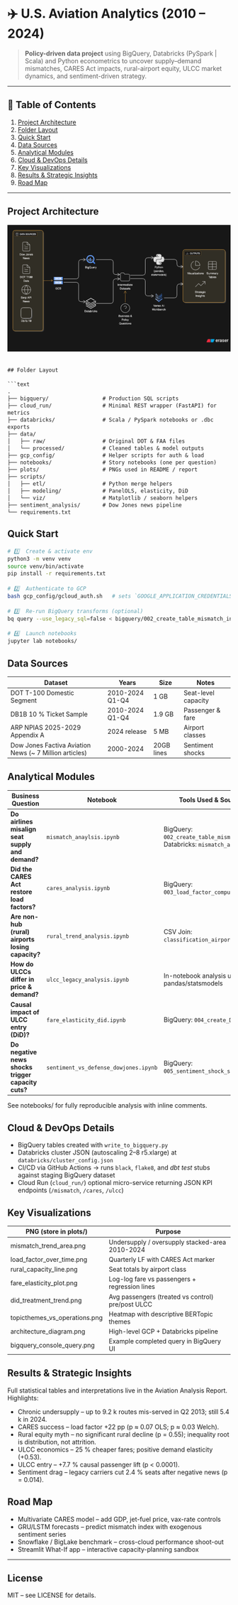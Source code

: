 # ✈️ U.S. Aviation Analytics (2010 – 2024)

> **Policy-driven data project** using BigQuery, Databricks (PySpark | Scala) and Python econometrics to uncover supply–demand mismatches, CARES Act impacts, rural-airport equity, ULCC market dynamics, and sentiment-driven strategy.

---

## 📑 Table of Contents

1. [Project Architecture](#project-architecture)
2. [Folder Layout](#folder-layout)
3. [Quick Start](#quick-start)
4. [Data Sources](#data-sources)
5. [Analytical Modules](#analytical-modules)
6. [Cloud & DevOps Details](#cloud--devops-details)
7. [Key Visualizations](#key-visualizations)
8. [Results & Strategic Insights](#results--strategic-insights)
9. [Road Map](#road-map)

---

## Project Architecture

![Architecture Diagram](plots/architecture.png)

````

## Folder Layout

```text
.
├── bigquery/                 # Production SQL scripts
├── cloud_run/                # Minimal REST wrapper (FastAPI) for metrics
├── databricks/               # Scala / PySpark notebooks or .dbc exports
├── data/
│   ├── raw/                  # Original DOT & FAA files
│   └── processed/            # Cleaned tables & model outputs
├── gcp_config/               # Helper scripts for auth & load
├── notebooks/                # Story notebooks (one per question)
├── plots/                    # PNGs used in README / report
├── scripts/
│   ├── etl/                  # Python merge helpers
│   ├── modeling/             # PanelOLS, elasticity, DiD
│   └── viz/                  # Matplotlib / seaborn helpers
├── sentiment_analysis/       # Dow Jones news pipeline
└── requirements.txt
````

## Quick Start

```bash
# 1️⃣  Create & activate env
python3 -m venv venv
source venv/bin/activate
pip install -r requirements.txt

# 2️⃣  Authenticate to GCP
bash gcp_config/gcloud_auth.sh   # sets `GOOGLE_APPLICATION_CREDENTIALS`

# 3️⃣  Re-run BigQuery transforms (optional)
bq query --use_legacy_sql=false < bigquery/002_create_table_mismatch_index.sql

# 4️⃣  Launch notebooks
jupyter lab notebooks/
```

## Data Sources

| Dataset | Years | Size | Notes |
| --- | --- | --- | --- |
| DOT T-100 Domestic Segment | 2010-2024 Q1-Q4 | 1 GB | Seat-level capacity |
| DB1B 10 % Ticket Sample | 2010-2024 Q1-Q4 | 1.9 GB | Passenger & fare |
| ARP NPIAS 2025-2029 Appendix A | 2024 release | 5 MB | Airport classes |
| Dow Jones Factiva Aviation News (~ 7 Million articles) | 2000-2024 | 20GB lines | Sentiment shocks |

## Analytical Modules

| Business Question | Notebook | Tools Used & Source Code |
| --- | --- | --- |
| **Do airlines misalign seat supply and demand?** | `mismatch_anaylsis.ipynb` | BigQuery: `002_create_table_mismatch_index.sql`<br>Databricks: `mismatch_analysis.scala` |
| **Did the CARES Act restore load factors?** | `cares_analysis.ipynb` | BigQuery: `003_load_factor_compute.sql` |
| **Are non-hub (rural) airports losing capacity?** | `rural_trend_analysis.ipynb` | CSV Join: `classification_airports.csv` |
| **How do ULCCs differ in price & demand?** | `ulcc_legacy_analysis.ipynb` | In-notebook analysis using pandas/statsmodels |
| **Causal impact of ULCC entry (DiD)?** | `fare_elasticity_did.ipynb` | BigQuery: `004_create_DiD_table.sql` |
| **Do negative news shocks trigger capacity cuts?** | `sentiment_vs_defense_dowjones.ipynb` | BigQuery: `005_sentiment_shock_summary.sql` |

See notebooks/ for fully reproducible analysis with inline comments.

## Cloud & DevOps Details

- BigQuery tables created with `write_to_bigquery.py`
- Databricks cluster JSON (autoscaling 2–8 r5.xlarge) at `databricks/cluster_config.json`
- CI/CD via GitHub Actions → runs `black`, `flake8`, and _dbt test_ stubs against staging BigQuery dataset
- Cloud Run (`cloud_run/`) optional micro-service returning JSON KPI endpoints (`/mismatch`, `/cares`, `/ulcc`)

## Key Visualizations

| PNG (store in plots/) | Purpose |
| --- | --- |
| mismatch_trend_area.png | Undersupply / oversupply stacked-area 2010-2024 |
| load_factor_over_time.png | Quarterly LF with CARES Act marker |
| rural_capacity_line.png | Seat totals by airport class |
| fare_elasticity_plot.png | Log-log fare vs passengers + regression lines |
| did_treatment_trend.png | Avg passengers (treated vs control) pre/post ULCC |
| topicthemes_vs_operations.png | Heatmap with descriptive BERTopic themes |
| architecture_diagram.png | High-level GCP + Databricks pipeline |
| bigquery_console_query.png | Example completed query in BigQuery UI |

## Results & Strategic Insights

Full statistical tables and interpretations live in the Aviation Analysis Report. Highlights:

- Chronic undersupply – up to 9.2 k routes mis-served in Q2 2013; still 5.4 k in 2024.
- CARES success – load factor +22 pp (p ≈ 0.07 OLS; p ≈ 0.03 Welch).
- Rural equity myth – no significant rural decline (p = 0.55); inequality root is distribution, not attrition.
- ULCC economics – 25 % cheaper fares; positive demand elasticity (+0.53).
- ULCC entry – +7.7 % causal passenger lift (p < 0.0001).
- Sentiment drag – legacy carriers cut 2.4 % seats after negative news (p = 0.014).

## Road Map

- Multivariate CARES model – add GDP, jet-fuel price, vax-rate controls
- GRU/LSTM forecasts – predict mismatch index with exogenous sentiment series
- Snowflake / BigLake benchmark – cross-cloud performance shoot-out
- Streamlit What-If app – interactive capacity-planning sandbox

---

## License

MIT – see LICENSE for details.
